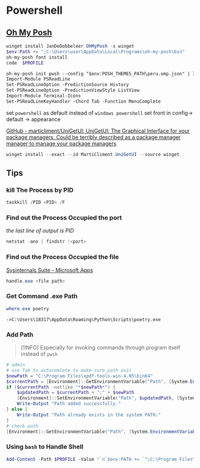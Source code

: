 # Powershell

## [Oh My Posh](https://ohmyposh.dev/docs/installation/windows)

```powershell
winget install JanDeDobbeleer.OhMyPosh -s winget
$env:Path += ";C:\Users\user\AppData\Local\Programs\oh-my-posh\bin"
oh-my-posh font install
code  $PROFILE
```

```txt
oh-my-posh init pwsh --config "$env:POSH_THEMES_PATH\peru.omp.json" | Invoke-Expression
Import-Module PSReadLine
Set-PSReadLineOption -PredictionSource History
Set-PSReadLineOption -PredictionViewStyle ListView
Import-Module Terminal-Icons
Set-PSReadLineKeyHandler -Chord Tab -Function MenuComplete
```

set `powershell` as default instead of `windows powershell`
set front in config-> default -> appearance

[GitHub - marticliment/UniGetUI: UniGetUI: The Graphical Interface for your package managers. Could be terribly described as a package manager manager to manage your package managers](https://github.com/marticliment/UniGetUI)

```Powershell
winget install --exact --id MartiCliment.UniGetUI --source winget
```

## Tips

### __kill__ The Process by PID

```powershell
taskkill /PID <PID> /F
```

### Find out the Process Occupied the __port__

_the last line of output is PID_

```powershell
netstat -ano | findstr :<port>
```

### Find out the Process Occupied the __file__

[Sysinternals Suite - Microsoft Apps](https://www.microsoft.com/store/productId/9P7KNL5RWT25?ocid=pdpshare)

```powershell
handle.exe <file path>
```

### Get Command .exe Path

```PowerShell
where.exe poetry
```

`->C:\Users\18317\AppData\Roaming\Python\Scripts\poetry.exe`

### Add Path

> [!INFO] Especially for invoking commands through program itself instead of `pwsh`

```powershell
# admin
# use Tab to autocomlete to make sure path exit
$newPath = "C:\Program Files\xpdf-tools-win-4.05\bin64"
$currentPath = [Environment]::GetEnvironmentVariable("Path", [System.EnvironmentVariableTarget]::Machine)
if ($currentPath -notlike "*$newPath*") {
    $updatedPath = $currentPath + ";" + $newPath
    [Environment]::SetEnvironmentVariable("Path", $updatedPath, [System.EnvironmentVariableTarget]::Machine)
    Write-Output "Path added successfully."
} else {
    Write-Output "Path already exists in the system PATH."
}
# check path
[Environment]::GetEnvironmentVariable("Path", [System.EnvironmentVariableTarget]::Machine) -split ";"
```

### Using `bash` to Handle Shell

```powershell
Add-Content -Path $PROFILE -Value "`n`$env:PATH += `";C:\Program Files\Git\bin`""
```
